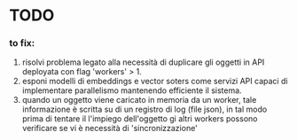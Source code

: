 # TODO

### to fix:
1. risolvi problema legato alla necessità di duplicare gli oggetti in API deployata con flag 'workers' > 1.
2. esponi modelli di embeddings e vector soters come servizi API capaci di implementare parallelismo mantenendo efficiente il sistema.
3. quando un oggetto viene caricato in memoria da un worker, tale informazione è scritta su di un registro di log (file json), in tal modo prima di tentare il l'impiego dell'oggetto gi altri workers possono verificare se vi è necessità di 'sincronizzazione' 